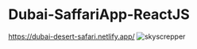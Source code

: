 # Dubai-SaffariApp-ReactJS

https://dubai-desert-safari.netlify.app/
![skyscrepper](https://github.com/HidayahJadaan/Dubai-Desert-SafariApp-ReactJS/assets/121747756/b8ac4787-ca25-49e8-ab9c-992f563e129c)
